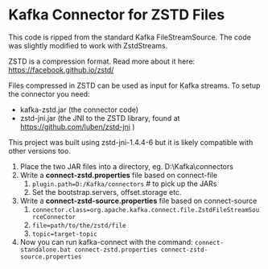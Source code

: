 # Kafka Connector for ZSTD Files

This code is ripped from the standard Kafka FileStreamSource. The code was slightly modified to work with ZstdStreams.

ZSTD is a compression format. Read more about it here: https://facebook.github.io/zstd/

Files compressed in ZSTD can be used as input for Kafka streams. To setup the connector you need:

   * kafka-zstd.jar (the connector code)
   * zstd-jni.jar (the JNI to the ZSTD library, found at https://github.com/luben/zstd-jni )
   
This project was built using zstd-jni-1.4.4-6 but it is likely compatible with other versions too.

1. Place the two JAR files into a directory, eg. D:\Kafka\connectors
2. Write a **connect-zstd.properties** file based on connect-file
   1. `plugin.path=D:/Kafka/connectors` # to pick up the JARs
   2. Set the bootstrap.servers, offset.storage etc.
3. Write a **connect-zstd-source.properties** file based on connect-source
   1. `connector.class=org.apache.kafka.connect.file.ZstdFileStreamSourceConnector`
   2. `file=path/to/the/zstd/file`
   3. `topic=target-topic`
4. Now you can run kafka-connect with the command:
`connect-standalone.bat connect-zstd.properties connect-zstd-source.properties`
